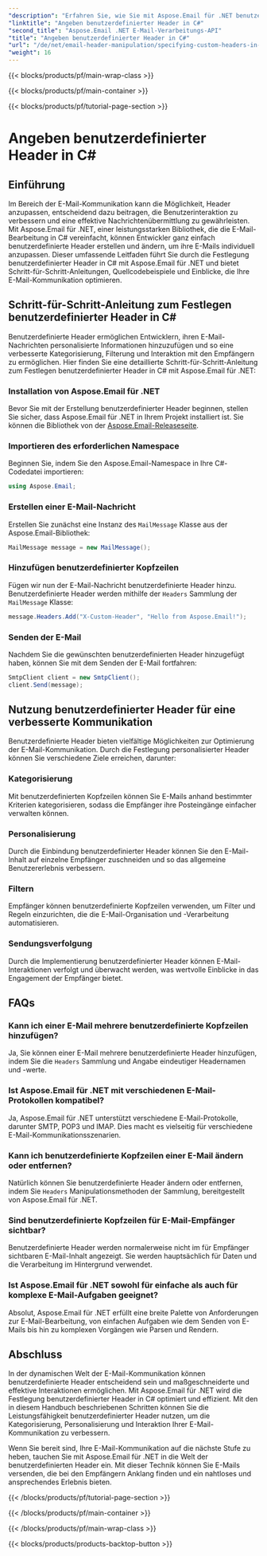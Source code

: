 ```yaml
---
"description": "Erfahren Sie, wie Sie mit Aspose.Email für .NET benutzerdefinierte Header in C# festlegen, um die E-Mail-Kommunikation zu verbessern. Diese Schritt-für-Schritt-Anleitung bietet Einblicke in die Erstellung personalisierter E-Mail-Header für mehr Engagement."
"linktitle": "Angeben benutzerdefinierter Header in C#"
"second_title": "Aspose.Email .NET E-Mail-Verarbeitungs-API"
"title": "Angeben benutzerdefinierter Header in C#"
"url": "/de/net/email-header-manipulation/specifying-custom-headers-in-csharp/"
"weight": 16
---
```


{{< blocks/products/pf/main-wrap-class >}}

{{< blocks/products/pf/main-container >}}

{{< blocks/products/pf/tutorial-page-section >}}

# Angeben benutzerdefinierter Header in C#



## Einführung

Im Bereich der E-Mail-Kommunikation kann die Möglichkeit, Header anzupassen, entscheidend dazu beitragen, die Benutzerinteraktion zu verbessern und eine effektive Nachrichtenübermittlung zu gewährleisten. Mit Aspose.Email für .NET, einer leistungsstarken Bibliothek, die die E-Mail-Bearbeitung in C# vereinfacht, können Entwickler ganz einfach benutzerdefinierte Header erstellen und ändern, um ihre E-Mails individuell anzupassen. Dieser umfassende Leitfaden führt Sie durch die Festlegung benutzerdefinierter Header in C# mit Aspose.Email für .NET und bietet Schritt-für-Schritt-Anleitungen, Quellcodebeispiele und Einblicke, die Ihre E-Mail-Kommunikation optimieren.

## Schritt-für-Schritt-Anleitung zum Festlegen benutzerdefinierter Header in C#

Benutzerdefinierte Header ermöglichen Entwicklern, ihren E-Mail-Nachrichten personalisierte Informationen hinzuzufügen und so eine verbesserte Kategorisierung, Filterung und Interaktion mit den Empfängern zu ermöglichen. Hier finden Sie eine detaillierte Schritt-für-Schritt-Anleitung zum Festlegen benutzerdefinierter Header in C# mit Aspose.Email für .NET:

### Installation von Aspose.Email für .NET

Bevor Sie mit der Erstellung benutzerdefinierter Header beginnen, stellen Sie sicher, dass Aspose.Email für .NET in Ihrem Projekt installiert ist. Sie können die Bibliothek von der [Aspose.Email-Releaseseite](https://releases.aspose.com/email/net/).

### Importieren des erforderlichen Namespace

Beginnen Sie, indem Sie den Aspose.Email-Namespace in Ihre C#-Codedatei importieren:

```csharp
using Aspose.Email;
```

### Erstellen einer E-Mail-Nachricht

Erstellen Sie zunächst eine Instanz des `MailMessage` Klasse aus der Aspose.Email-Bibliothek:

```csharp
MailMessage message = new MailMessage();
```

### Hinzufügen benutzerdefinierter Kopfzeilen

Fügen wir nun der E-Mail-Nachricht benutzerdefinierte Header hinzu. Benutzerdefinierte Header werden mithilfe der `Headers` Sammlung der `MailMessage` Klasse:

```csharp
message.Headers.Add("X-Custom-Header", "Hello from Aspose.Email!");
```

### Senden der E-Mail

Nachdem Sie die gewünschten benutzerdefinierten Header hinzugefügt haben, können Sie mit dem Senden der E-Mail fortfahren:

```csharp
SmtpClient client = new SmtpClient();
client.Send(message);
```

## Nutzung benutzerdefinierter Header für eine verbesserte Kommunikation

Benutzerdefinierte Header bieten vielfältige Möglichkeiten zur Optimierung der E-Mail-Kommunikation. Durch die Festlegung personalisierter Header können Sie verschiedene Ziele erreichen, darunter:

### Kategorisierung 
 Mit benutzerdefinierten Kopfzeilen können Sie E-Mails anhand bestimmter Kriterien kategorisieren, sodass die Empfänger ihre Posteingänge einfacher verwalten können.

### Personalisierung 
 Durch die Einbindung benutzerdefinierter Header können Sie den E-Mail-Inhalt auf einzelne Empfänger zuschneiden und so das allgemeine Benutzererlebnis verbessern.

### Filtern 
 Empfänger können benutzerdefinierte Kopfzeilen verwenden, um Filter und Regeln einzurichten, die die E-Mail-Organisation und -Verarbeitung automatisieren.

### Sendungsverfolgung 
 Durch die Implementierung benutzerdefinierter Header können E-Mail-Interaktionen verfolgt und überwacht werden, was wertvolle Einblicke in das Engagement der Empfänger bietet.

## FAQs

### Kann ich einer E-Mail mehrere benutzerdefinierte Kopfzeilen hinzufügen?

Ja, Sie können einer E-Mail mehrere benutzerdefinierte Header hinzufügen, indem Sie die `Headers` Sammlung und Angabe eindeutiger Headernamen und -werte.

### Ist Aspose.Email für .NET mit verschiedenen E-Mail-Protokollen kompatibel?

Ja, Aspose.Email für .NET unterstützt verschiedene E-Mail-Protokolle, darunter SMTP, POP3 und IMAP. Dies macht es vielseitig für verschiedene E-Mail-Kommunikationsszenarien.

### Kann ich benutzerdefinierte Kopfzeilen einer E-Mail ändern oder entfernen?

Natürlich können Sie benutzerdefinierte Header ändern oder entfernen, indem Sie `Headers` Manipulationsmethoden der Sammlung, bereitgestellt von Aspose.Email für .NET.

### Sind benutzerdefinierte Kopfzeilen für E-Mail-Empfänger sichtbar?

Benutzerdefinierte Header werden normalerweise nicht im für Empfänger sichtbaren E-Mail-Inhalt angezeigt. Sie werden hauptsächlich für Daten und die Verarbeitung im Hintergrund verwendet.

### Ist Aspose.Email für .NET sowohl für einfache als auch für komplexe E-Mail-Aufgaben geeignet?

Absolut, Aspose.Email für .NET erfüllt eine breite Palette von Anforderungen zur E-Mail-Bearbeitung, von einfachen Aufgaben wie dem Senden von E-Mails bis hin zu komplexen Vorgängen wie Parsen und Rendern.

## Abschluss

In der dynamischen Welt der E-Mail-Kommunikation können benutzerdefinierte Header entscheidend sein und maßgeschneiderte und effektive Interaktionen ermöglichen. Mit Aspose.Email für .NET wird die Festlegung benutzerdefinierter Header in C# optimiert und effizient. Mit den in diesem Handbuch beschriebenen Schritten können Sie die Leistungsfähigkeit benutzerdefinierter Header nutzen, um die Kategorisierung, Personalisierung und Interaktion Ihrer E-Mail-Kommunikation zu verbessern.

Wenn Sie bereit sind, Ihre E-Mail-Kommunikation auf die nächste Stufe zu heben, tauchen Sie mit Aspose.Email für .NET in die Welt der benutzerdefinierten Header ein. Mit dieser Technik können Sie E-Mails versenden, die bei den Empfängern Anklang finden und ein nahtloses und ansprechendes Erlebnis bieten.

{{< /blocks/products/pf/tutorial-page-section >}}

{{< /blocks/products/pf/main-container >}}

{{< /blocks/products/pf/main-wrap-class >}}

{{< blocks/products/products-backtop-button >}}